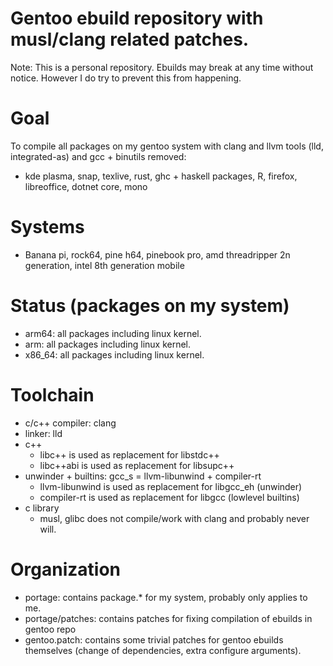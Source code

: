 # Gentoo ebuild repository with musl/clang related patches.

Note: This is a personal repository. Ebuilds may break at any time without notice. However I do try to prevent this from happening.

# Goal
To compile all packages on my gentoo system with clang and llvm tools (lld, integrated-as) and gcc + binutils removed:
 * kde plasma, snap, texlive, rust, ghc + haskell packages, R, firefox, libreoffice, dotnet core, mono

# Systems
 * Banana pi, rock64, pine h64, pinebook pro, amd threadripper 2n generation, intel 8th generation mobile

# Status (packages on my system)
 * arm64: all packages including linux kernel.
 * arm: all packages including linux kernel.
 * x86_64: all packages including linux kernel.

# Toolchain
 * c/c++ compiler: clang
 * linker: lld
 * c++
   * libc++ is used as replacement for libstdc++
   * libc++abi is used as replacement for libsupc++
 * unwinder + builtins: gcc_s = llvm-libunwind + compiler-rt
   * llvm-libunwind is used as replacement for libgcc_eh (unwinder)
   * compiler-rt is used as replacement for libgcc (lowlevel builtins)
 * c library
   * musl, glibc does not compile/work with clang and probably never will.

# Organization
 * portage: contains package.* for my system, probably only applies to me.
 * portage/patches: contains patches for fixing compilation of ebuilds in gentoo repo
 * gentoo.patch: contains some trivial patches for gentoo ebuilds themselves (change of dependencies, extra configure arguments).
